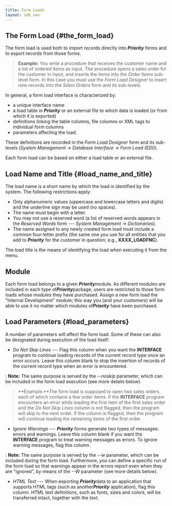 ```yaml
---
title: Form Loads
layout: sdk_nav
---
```


## The Form Load {#the_form_load}

The form load is used both to import records directly into
***Priority*** forms and to export records from those forms.

> **Example:** You write a procedure that receives the customer name and
> a list of ordered items as input. The procedure opens a sales order
> for the customer in input, and inserts the items into the *Order
> Items* sub-level form. In this case you must use the *Form Load
> Designer* to insert new records into the *Sales Orders* form and its
> sub-levels.

In general, a form load interface is characterized by:

-   a unique interface name
-   a load table in ***Priority*** or an external file to which data is
    loaded (or from which it is exported)
-   definitions linking the table columns, file columns or XML tags to
    individual form columns
-   parameters affecting the load.

These definitions are recorded in the *Form Load Designer* form and its
sub-levels (*System Management → Database Interface → Form Load (EDI)*).

Each form load can be based on either a load table or an external file.

## Load Name and Title {#load_name_and_title}

The load name is a short name by which the load is identified by the
system. The following restrictions apply:

-   Only alphanumeric values (uppercase and lowercase letters and
    digits) and the underline sign may be used (no spaces).
-   The name must begin with a letter.
-   You may not use a reserved word (a list of reserved words appears in
    the *Reserved Words* form --- *System Management → Dictionaries*).
-   The name assigned to any newly created form load must include a
    common four-letter prefix (the same one you use for all entities
    that you add to ***Priority*** for the customer in question;
    e.g., **XXXX_LOADFNC**).

The load title is the means of identifying the load when executing it
from the menu.

## Module

Each form load belongs to a given ***Priority***module. As different
modules are included in each type of***Priority***package, users are
restricted to those form loads whose modules they have purchased. Assign
a new form load the "Internal Development" module; this way you (and
your customers) will be able to use it no matter which modules
of***Priority*** have been purchased.

## Load Parameters {#load_parameters}

A number of parameters will affect the form load. Some of these can also
be designated during execution of the load itself:

-   *Do Not Skip Lines* --- Flag this column when you want the
    **INTERFACE** program to continue loading records of the current
    record type once an error occurs. Leave this column blank to stop
    the insertion of records of the current record type when an error is
    encountered.

:   **Note:** The same purpose is served by the --*noskip* parameter,
    which can be included in the form load execution (see more details
    below).

> **Example:**The form load is supposed to open two sales orders, each
> of which contains a few order items. If the **INTERFACE** program
> encounters an error while loading the first item of the first sales
> order and the *Do Not Skip Lines* column is not flagged, then the
> program will skip to the next order. If the column is flagged, then
> the program will continue loading the remaining items of the first
> order.

-   *Ignore Warnings* --- ***Priority*** forms generate two types
    of messages: errors and warnings. Leave this column blank if you
    want the **INTERFACE** program to treat warning messages as errors.
    To ignore warning messages, flag this column.

:   **Note:** The same purpose is served by the --*w* parameter, which
    can be included during the form load. Furthermore, you can define a
    specific run of the form load so that warnings appear in the errors
    report even when they are \"ignored\", by means of the *--W*
    parameter (see more details below).

-   *HTML Text* --- When exporting ***Priority***data to an application
    that supports HTML tags (such as another***Priority*** application),
    flag this column. HTML text definitions, such as fonts, sizes and
    colors, will be transferred intact, together with the text.

